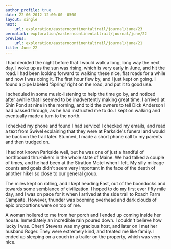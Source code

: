 ```yaml
---
author_profile: true
date: 22-06-2012 12:00:00 -0500
layout: single
next:
    url: exploration/easterncontinentaltrail/journal/june/23
permalink: exploration/easterncontinentaltrail/journal/june/22
previous:
    url: exploration/easterncontinentaltrail/journal/june/21
title: June 22
---
```

I had decided the night before that I would walk a long, long way the next day. I woke up as the sun was rising, which is very early in June, and hit the road. I had been looking forward to walking these nice, flat roads for a while and now I was doing it. The first hour flew by, and I just kept on going. I found a pipe labeled 'Spring' right on the road, and put it to good use.

I scheduled in some music-listening to help the time go by, and noticed after awhile that I seemed to be inadvertently making great time. I arrived at Shin Pond at nine in the morning, and told the owners to tell Dick Anderson I had passed through, as he had instructed me to do. I kept on walking and eventually made a turn to the north.

I checked my phone and found I had service! I checked my emails, and read a text from Swivel explaining that they were at Parkside's funeral and would be back on the trail later. Stunned, I made a short phone call to my parents and then trudged on.

I had not known Parkside well, but he was one of just a handful of northbound thru-hikers in the whole state of Maine. We had talked a couple of times, and he had been at the Stratton Motel when I left. My silly mileage counts and goals didn't seem very important in the face of the death of another hiker so close to our general group.

The miles kept on rolling, and I kept heading East, out of the boondocks and towards some semblance of civilization. I hoped to do my first ever fifty mile day, and I was on pace for it when I arrived at the side trail to Roach Farm Campsite. However, thunder was booming overhead and dark clouds of epic proportions were on top of me.

A woman hollered to me from her porch and I ended up coming inside her house. Immediately an incredible rain poured down. I couldn't believe how lucky I was. Cherri Stevens was my gracious host, and later on I met her husband Roger. They were extremely kind, and treated me like family. I ended up sleeping on a couch in a trailer on the property, which was very nice.